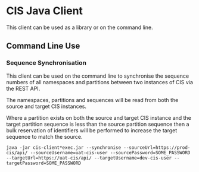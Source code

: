 # CIS Java Client

This client can be used as a library or on the command line.

## Command Line Use
### Sequence Synchronisation
This client can be used on the command line to synchronise the sequence numbers of all namespaces and partitions between two instances of CIS via the REST API.

The namespaces, partitions and sequences will be read from both the source and target CIS instances. 

Where a partition exists on both the source and target CIS instance and the target partition sequence is less than the source partition sequence 
then a bulk reservation of identifiers will be performed to increase the target sequence to match the source.

`java -jar cis-client*exec.jar --synchronise --sourceUrl=https://prod-cis/api/ --sourceUsername=uat-cis-user --sourcePassword=SOME_PASSWORD --targetUrl=https://uat-cis/api/ --targetUsername=dev-cis-user --targetPassword=SOME_PASSWORD`
